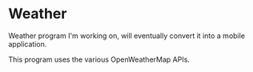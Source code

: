 # Weather
Weather program I'm working on, will eventually convert it into a mobile application.

This program uses the various OpenWeatherMap APIs.
